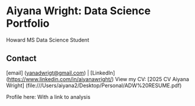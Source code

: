 # Aiyana Wright: Data Science Portfolio 
Howard MS Data Science Student 
## Contact 
[email] (yanadwrigt@gmail.com) | [LinkedIn] (https://www.linkedin.com/in/aiyanawright/)
View my CV: [2025 CV Aiyana Wright] (file:///Users/aiyana2/Desktop/Personal/ADW%20RESUME.pdf) 

Profile here: With a link to analysis 
